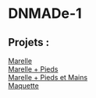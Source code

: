 # DNMADe-1
 
## Projets :
[Marelle](./marelle/marelle.html)  
[Marelle + Pieds](./marelle/marelle_pieds.html)  
[Marelle + Pieds et Mains](./marelle/marelle_pieds-mains.html)  
[Maquette](./envlight/model_light.html)  